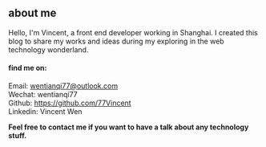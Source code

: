 ## about me

Hello, I'm Vincent, a front end developer working in Shanghai. I created this blog to share my works and ideas during my exploring in the web technology wonderland.

#### find me on:

Email: wentianqi77@outlook.com<br>
Wechat: wentianqi77<br>
Github: https://github.com/77Vincent<br>
Linkedin: Vincent Wen<br>

**Feel free to contact me if you want to have a talk about any technology stuff.**